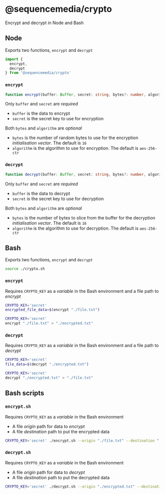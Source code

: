 # @sequencemedia/crypto

Encrypt and decrypt in Node and Bash

## Node

Exports two functions, `encrypt` and `decrypt`

```javascript
import {
  encrypt,
  decrypt
} from '@sequencemedia/crypto'
```

### `encrypt`

```typescript
function encrypt(buffer: Buffer, secret: string, bytes?: number, algorithm?: string): Buffer
```

Only `buffer` and `secret` are _required_

- `buffer` is the data to encrypt
- `secret` is the secret key to use for encryption

Both `bytes` and `algorithm` are _optional_

- `bytes` is the number of random bytes to use for the encryption _initialisation vector_. The default is `16`
- `algorithm` is the algorithm to use for encryption. The default is `aes-256-ctr`

### `decrypt`

```typescript
function decrypt(buffer: Buffer, secret: string, bytes?: number, algorithm?: string): Buffer
```

Only `buffer` and `secret` are _required_

- `buffer` is the data to decrypt
- `secret` is the secret key to use for decryption

Both `bytes` and `algorithm` are _optional_

- `bytes` is the number of bytes to slice from the buffer for the decryption _initialisation vector_. The default is `16`
- `algorithm` is the algorithm to use for decryption. The default is `aes-256-ctr`

## Bash

Exports two functions, `encrypt` and `decrypt`

```bash
source ./crypto.sh
```

### `encrypt`

Requires `CRYPTO_KEY` as a _variable_ in the Bash environment and a file path to _encrypt_

```bash
CRYPTO_KEY='secret'
encrypted_file_data=$(encrypt "./file.txt")
```

```bash
CRYPTO_KEY='secret'
encrypt "./file.txt" > "./encrypted.txt"
```

### `decrypt`

Requires `CRYPTO_KEY` as a _variable_ in the Bash environment and a file path to _decrypt_

```bash
CRYPTO_KEY='secret'
file_data=$(decrypt "./encrypted.txt")
```

```bash
CRYPTO_KEY='secret'
decrypt "./encrypted.txt" > "./file.txt"
```

## Bash scripts

### `encrypt.sh`

Requires `CRYPTO_KEY` as a _variable_ in the Bash environment

- A file _origin_ path for data to _encrypt_
- A file _destination_ path to put the encrypted data

```bash
CRYPTO_KEY='secret' ./encrypt.sh --origin "./file.txt" --destination "./encrypted.txt"
```

### `decrypt.sh`

Requires `CRYPTO_KEY` as a _variable_ in the Bash environment

- A file _origin_ path for data to _decrypt_
- A file _destination_ path to put the decrypted data

```bash
CRYPTO_KEY='secret' ./decrypt.sh --origin "./encrypted.txt" --destination "./file.txt"
```
